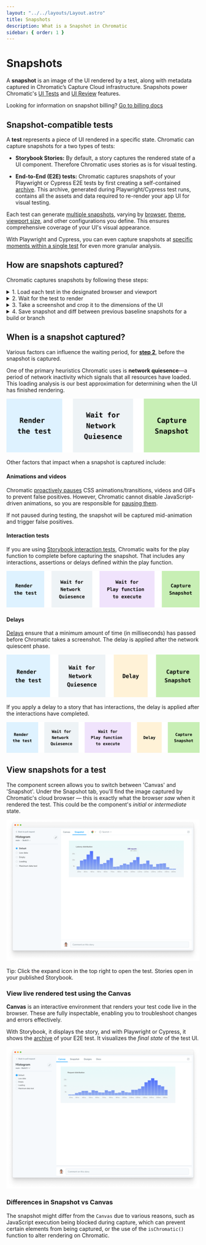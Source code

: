```yaml
---
layout: "../../layouts/Layout.astro"
title: Snapshots
description: What is a Snapshot in Chromatic
sidebar: { order: 1 }
---
```


# Snapshots

A **snapshot** is an image of the UI rendered by a test, along with metadata captured in Chromatic’s Capture Cloud infrastructure. Snapshots power Chromatic's [UI Tests](/docs/test) and [UI Review](/docs/review) features.

<div class="aside">

Looking for information on snapshot billing? [Go to billing docs](/docs/billing)

</div>

## Snapshot-compatible tests

A **test** represents a piece of UI rendered in a specific state. Chromatic can capture snapshots for a two types of tests:

- **Storybook Stories:** By default, a story captures the rendered state of a UI component. Therefore Chromatic uses stories as is for visual testing.

- **End-to-End (E2E) tests:** Chromatic captures snapshots of your Playwright or Cypress E2E tests by first creating a self-contained [archive](/docs/faq/what-is-archive). This archive, generated during Playwright/Cypress test runs, contains all the assets and data required to re-render your app UI for visual testing.

Each test can generate [multiple snapshots](/docs/billing/#snapshots), varying by [browser](/docs/browsers/#browser-support), [theme](/docs/themes), [viewport size](/docs/viewports), and other configurations you define. This ensures comprehensive coverage of your UI's visual appearance.

With Playwright and Cypress, you can even capture snapshots at [specific moments within a single test](/docs/playwright/targeted-snapshots) for even more granular analysis.

## How are snapshots captured?

Chromatic captures snapshots by following these steps:

<details>
<summary>1. Load each test in the designated browser and viewport</summary>

Chromatic's Capture Cloud leverages a fleet of standardized [browsers](/docs/browsers) to load all of your tests (either stories or archives) in parallel, at the specified [viewport size](/docs/viewports).

</details>

<details>
<summary>2. Wait for the test to render</summary>

Capture Cloud uses underlying browser APIs combined with our own set of heuristics to determine when the UI has "loaded". Various factors can influence this waiting period, which are detailed in the following section: [When is a snapshot captured?](#when-is-a-snapshot-captured)

</details>

<details>
<summary>3. Take a screenshot and crop it to the dimensions of the UI</summary>

Chromatic crops the screenshot to the size of the rendered UI.

**Stories:** It determines crop dimensions by measuring the bounding box of the child node of Storybook's `#storybook-root` element in version 7 or higher, or the `#root` element for previous versions. For atomic components, cropping eliminates negative spaces around snapshots reducing the visual information you must review.

**E2E Tests:** For pages, Chromatic captures the full width and height of the rendered UI.

</details>

<details>
<summary>4. Save snapshot and diff between previous baseline snapshots for a build or branch</summary>

Each snapshot is associated with a story and tagged with commit, branch, and other relevant metadata. Snapshots are stored in Chromatic's cloud. For UI Test and UI Review, snapshots are visually compared (diff) to identify changes. Our infrastructure is effectively capable of snapshotting every story in parallel, no matter how many stories you have.

</details>

## When is a snapshot captured?

Various factors can influence the waiting period, for [**step 2**](/docs/snapshots#2-wait-for-the-test-to-render), before the snapshot is captured.

One of the primary heuristics Chromatic uses is **network quiesence**—a period of network inactivity which signals that all resources have loaded. This loading analysis is our best approximation for determining when the UI has finished rendering.

![basic snapshot](../../images/basic-snapshot.png)

Other factors that impact when a snapshot is captured include:

#### Animations and videos

Chromatic [proactively pauses](/docs/animations) CSS animations/transitions, videos and GIFs to prevent false positives. However, Chromatic cannot disable JavaScript-driven animations, so you are responsible for [pausing them](/docs/animations/#javascript-animations).

If not paused during testing, the snapshot will be captured mid-animation and trigger false positives.

#### Interaction tests

If you are using [Storybook interaction tests](/docs/interactions/), Chromatic waits for the play function to complete before capturing the snapshot. That includes any interactions, assertions or delays defined within the play function.

![snapshot with interactions](../../images/snapshot-with-interactions.png)

#### Delays

[Delays](/docs/delay/#delay-snapshots) ensure that a minimum amount of time (in milliseconds) has passed before Chromatic takes a screenshot. The delay is applied after the network quiescent phase.

![snapshot with delay](../../images/snapshot-with-delay.png)

If you apply a delay to a story that has interactions, the delay is applied after the interactions have completed.

![snapshot with interactions and delay](../../images/snapshot-with-interactions-and-delay.png)

## View snapshots for a test

The component screen allows you to switch between 'Canvas' and 'Snapshot'. Under the Snapshot tab, you'll find the image captured by Chromatic's cloud browser — this is exactly what the browser _saw_ when it rendered the test. This could be the component's _initial_ or _intermediate_ state.

![Component screen with snapshot](../../images/component-snapshot.png)

<div class="aside">Tip: Click the expand icon in the top right to open the test. Stories open in your published Storybook.</div>

### View live rendered test using the Canvas

**Canvas** is an interactive environment that renders your test code live in the browser. These are fully inspectable, enabling you to troubleshoot changes and errors effectively.

With Storybook, it displays the story, and with Playwright or Cypress, it shows the [archive](/docs/faq/what-is-archive) of your E2E test. It visualizes the _final state_ of the test UI.

![Component screen in Canvas mode](../../images/component-canvas.png)

### Differences in Snapshot vs Canvas

The snapshot might differ from the `Canvas` due to various reasons, such as JavaScript execution being blocked during capture, which can prevent certain elements from being captured, or the use of the `isChromatic()` function to alter rendering on Chromatic.
